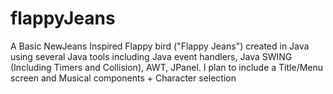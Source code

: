 # flappyJeans
A Basic NewJeans Inspired Flappy bird ("Flappy Jeans") created in Java using several Java tools including Java event handlers, Java SWING (Including Timers and Collision), AWT, JPanel. I plan to include a Title/Menu screen and Musical components + Character selection 
